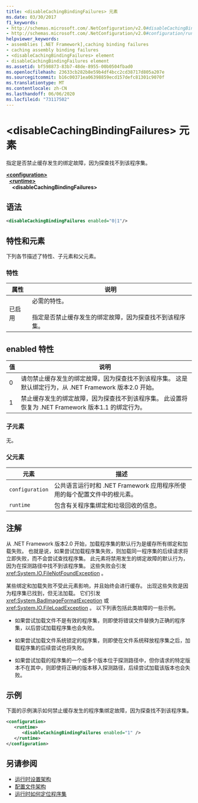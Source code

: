 ```yaml
---
title: <disableCachingBindingFailures> 元素
ms.date: 03/30/2017
f1_keywords:
- http://schemas.microsoft.com/.NetConfiguration/v2.0#disableCachingBindingFailures
- http://schemas.microsoft.com/.NetConfiguration/v2.0#configuration/runtime/disableCachingBindingFailures
helpviewer_keywords:
- assemblies [.NET Framework],caching binding failures
- caching assembly binding failures
- <disableCachingBindingFailures> element
- disableCachingBindingFailures element
ms.assetid: bf598873-83b7-48de-8955-00b0504fbad0
ms.openlocfilehash: 23633cb282b8e59b4df4bcc2cd38717d805a207e
ms.sourcegitcommit: b16c00371ea06398859ecd157defc81301c9070f
ms.translationtype: MT
ms.contentlocale: zh-CN
ms.lasthandoff: 06/06/2020
ms.locfileid: "73117502"
---
```

# <a name="disablecachingbindingfailures-element"></a>\<disableCachingBindingFailures> 元素
指定是否禁止缓存发生的绑定故障，因为探查找不到该程序集。  
  
[**\<configuration>**](../configuration-element.md)\
&nbsp;&nbsp;[**\<runtime>**](runtime-element.md)\
&nbsp;&nbsp;&nbsp;&nbsp;**\<disableCachingBindingFailures>**  
  
## <a name="syntax"></a>语法  
  
```xml  
<disableCachingBindingFailures enabled="0|1"/>  
```  
  
## <a name="attributes-and-elements"></a>特性和元素  
 下列各节描述了特性、子元素和父元素。  
  
### <a name="attributes"></a>特性  
  
|属性|说明|  
|---------------|-----------------|  
|已启用|必需的特性。<br /><br /> 指定是否禁止缓存发生的绑定故障，因为探查找不到该程序集。|  
  
## <a name="enabled-attribute"></a>enabled 特性  
  
|值|说明|  
|-----------|-----------------|  
|0|请勿禁止缓存发生的绑定故障，因为探查找不到该程序集。 这是默认绑定行为，从 .NET Framework 版本2.0 开始。|  
|1|禁止缓存发生的绑定故障，因为探查找不到该程序集。 此设置将恢复为 .NET Framework 版本1.1 的绑定行为。|  
  
### <a name="child-elements"></a>子元素  
 无。  
  
### <a name="parent-elements"></a>父元素  
  
|元素|描述|  
|-------------|-----------------|  
|`configuration`|公共语言运行时和 .NET Framework 应用程序所使用的每个配置文件中的根元素。|  
|`runtime`|包含有关程序集绑定和垃圾回收的信息。|  
  
## <a name="remarks"></a>注解  
 从 .NET Framework 版本2.0 开始，加载程序集的默认行为是缓存所有绑定和加载失败。 也就是说，如果尝试加载程序集失败，则加载同一程序集的后续请求将立即失败，而不会尝试查找程序集。 此元素将禁用发生的绑定故障的默认行为，因为在探测路径中找不到该程序集。 这些失败会引发 <xref:System.IO.FileNotFoundException> 。  
  
 某些绑定和加载失败不受此元素影响，并且始终会进行缓存。 出现这些失败是因为程序集已找到，但无法加载。 它们引发 <xref:System.BadImageFormatException> 或 <xref:System.IO.FileLoadException> 。 以下列表包括此类故障的一些示例。  
  
- 如果尝试加载文件不是有效的程序集，则即使将错误文件替换为正确的程序集，以后尝试加载程序集也会失败。  
  
- 如果尝试加载文件系统锁定的程序集，则即使在文件系统释放程序集之后，加载程序集的后续尝试也将失败。  
  
- 如果尝试加载的程序集的一个或多个版本位于探测路径中，但你请求的特定版本不在其中，则即使将正确的版本移入探测路径，后续尝试加载该版本也会失败。  
  
## <a name="example"></a>示例  
 下面的示例演示如何禁止缓存发生的程序集绑定故障，因为探查找不到该程序集。  
  
```xml  
<configuration>  
   <runtime>  
      <disableCachingBindingFailures enabled="1" />  
   </runtime>  
</configuration>  
```  
  
## <a name="see-also"></a>另请参阅

- [运行时设置架构](index.md)
- [配置文件架构](../index.md)
- [运行时如何定位程序集](../../../deployment/how-the-runtime-locates-assemblies.md)
